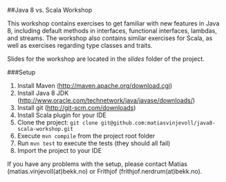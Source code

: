 ##Java 8 vs. Scala Workshop

This workshop contains exercises to get familiar with new features in Java 8, including default methods in interfaces, functional interfaces, lambdas, and streams. The workshop also contains similar exercises for Scala, as well as exercises regarding type classes and traits. 

Slides for the workshop are located in the _slides_ folder of the project.

###Setup
1. Install Maven (http://maven.apache.org/download.cgi)
2. Install Java 8 JDK (http://www.oracle.com/technetwork/java/javase/downloads/)
3. Install git (http://git-scm.com/downloads)
4. Install Scala plugin for your IDE
5. Clone the project: `git clone git@github.com:matiasvinjevoll/java8-scala-workshop.git`
6. Execute `mvn compile` from the project root folder
8. Run `mvn test` to execute the tests (they should all fail)
7. Import the project to your IDE

If you have any problems with the setup, please contact Matias (matias.vinjevoll(at)bekk.no) or Frithjof (frithjof.nerdrum(at)bekk.no).
